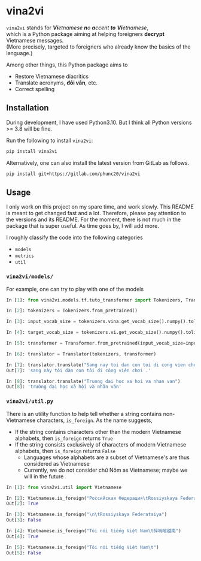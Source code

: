 # vina2vi
`vina2vi` stands for _**Vi**etnamese **n**o **a**ccent **to** **Vi**etnamese_,  
which is a Python package aiming at helping foreigners **decrypt** Vietnamese messages.  
(More precisely, targeted to foreigners who already know the basics of the language.)

Among other things, this Python package aims to
- Restore Vietnamese diacritics
- Translate acronyms, **đổi vần**, etc.
- Correct spelling


## Installation
During development, I have used Python3.10.
But I think all Python versions >= 3.8 will be fine.

Run the following to install `vina2vi`:

```bash
pip install vina2vi
```

Alternatively, one can also install the latest version from GitLab as follows.

```bash
pip install git+https://gitlab.com/phunc20/vina2vi
```


## Usage
I only work on this project on my spare time,
and work slowly. This README is meant to
get changed fast and a lot. Therefore, please pay
attention to the versions and its README.
For the moment, there is not much in
the package that is super useful. As time goes by, I will add more.

I roughly classify the code into the following categories
- `models`
- `metrics`
- `util`


### `vina2vi/models/`
For example, one can try to play with one of the models
```python
In [1]: from vina2vi.models.tf.tuto_transformer import Tokenizers, Translator, Transformer

In [2]: tokenizers = Tokenizers.from_pretrained()

In [3]: input_vocab_size = tokenizers.vina.get_vocab_size().numpy().tolist()

In [4]: target_vocab_size = tokenizers.vi.get_vocab_size().numpy().tolist()

In [5]: transformer = Transformer.from_pretrained(input_vocab_size=input_vocab_size, target_vocab_size=target_vocab_size)

In [6]: translator = Translator(tokenizers, transformer)

In [7]: translator.translate("Sang nay toi dan con toi di cong vien choi.")
Out[7]: 'sang này tôi đàn con tôi đi công viên chơi .'

In [8]: translator.translate("Truong dai hoc xa hoi va nhan van")
Out[8]: 'trường đại học xã hội và nhân văn'
```


### `vina2vi/util.py`
There is an utility function to help tell whether a string contains
non-Vietnamese characters, `is_foreign`. As the name suggests,
- If the string contains characters other than the modern Vietnamese alphabets,
  then `is_foreign` returns `True`
- If the string consists exclusively of characters of modern Vietnamese alphabets,
  then `is_foreign` returns `False`
    - Languages whose alphabets are a subset of Vietnamese's are thus considered as Vietnamese
    - Currently, we do not consider chữ Nôm as Vietnamese; maybe we will in the future

```python
In [1]: from vina2vi.util import Vietnamese

In [2]: Vietnamese.is_foreign("Российская Федерация\tRossiyskaya Federatsiya")
Out[2]: True

In [3]: Vietnamese.is_foreign("\n\tRossiyskaya Federatsiya")
Out[3]: False

In [4]: Vietnamese.is_foreign("Tôi nói tiếng Việt Nam\t碎呐㗂越南")
Out[4]: True

In [5]: Vietnamese.is_foreign("Tôi nói tiếng Việt Nam\t")
Out[5]: False
```

